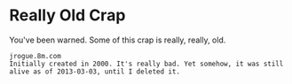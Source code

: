 Really Old Crap
=============

You've been warned. Some of this crap is really, really, old.

	jrogue.8m.com
	Initially created in 2000. It's really bad. Yet somehow, it was still alive as of 2013-03-03, until I deleted it.
